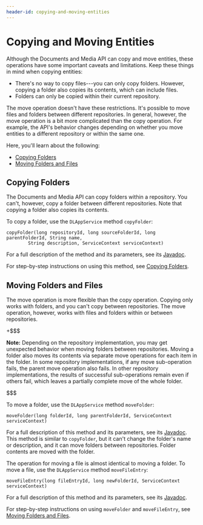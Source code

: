 ```yaml
---
header-id: copying-and-moving-entities
---
```


# Copying and Moving Entities

Although the Documents and Media API can copy and move entities, these 
operations have some important caveats and limitations. Keep these things in 
mind when copying entities: 

-   There's no way to copy files---you can only copy folders. However, copying a 
    folder also copies its contents, which can include files. 
-   Folders can only be copied within their current repository. 

The move operation doesn't have these restrictions. It's possible to move files 
and folders between different repositories. In general, however, the move 
operation is a bit more complicated than the copy operation. For example, the 
API's behavior changes depending on whether you move entities to a different 
repository or within the same one. 

Here, you'll learn about the following: 

-   [Copying Folders](#copying-folders)
-   [Moving Folders and Files](#moving-folders-and-files)

## Copying Folders

The Documents and Media API can copy folders within a repository. You can't, 
however, copy a folder between different repositories. Note that copying a 
folder also copies its contents. 

To copy a folder, use the `DLAppService` method `copyFolder`: 

    copyFolder(long repositoryId, long sourceFolderId, long parentFolderId, String name, 
            String description, ServiceContext serviceContext)

For a full description of the method and its parameters, see its 
[Javadoc](@platform-ref@/7.2-latest/javadocs/portal-kernel/com/liferay/document/library/kernel/service/DLAppService.html#copyFolder-long-long-long-java.lang.String-java.lang.String-com.liferay.portal.kernel.service.ServiceContext-). 

For step-by-step instructions on using this method, see 
[Copying Folders](/developer/frameworks/-/knowledge_base/7-2/copying-folders). 

## Moving Folders and Files

The move operation is more flexible than the copy operation. Copying only works 
with folders, and you can't copy between repositories. The move operation, 
however, works with files and folders within or between repositories. 

+$$$

**Note:** Depending on the repository implementation, you may get unexpected 
behavior when moving folders between repositories. Moving a folder also moves 
its contents via separate move operations for each item in the folder. In some
repository implementations, if any move sub-operation fails, the parent move
operation also fails. In other repository implementations, the results of
successful sub-operations remain even if others fail, which leaves a partially
complete move of the whole folder. 

$$$

To move a folder, use the `DLAppService` method `moveFolder`: 

    moveFolder(long folderId, long parentFolderId, ServiceContext serviceContext)

For a full description of this method and its parameters, see its 
[Javadoc](@platform-ref@/7.2-latest/javadocs/portal-kernel/com/liferay/document/library/kernel/service/DLAppService.html#moveFolder-long-long-com.liferay.portal.kernel.service.ServiceContext-). 
This method is similar to `copyFolder`, but it can't change the folder's name or 
description, and it can move folders between repositories. Folder contents are 
moved with the folder. 

The operation for moving a file is almost identical to moving a folder. To move 
a file, use the `DLAppService` method `moveFileEntry`: 

    moveFileEntry(long fileEntryId, long newFolderId, ServiceContext serviceContext)

For a full description of this method and its parameters, see its 
[Javadoc](@platform-ref@/7.2-latest/javadocs/portal-kernel/com/liferay/document/library/kernel/service/DLAppService.html#moveFileEntry-long-long-com.liferay.portal.kernel.service.ServiceContext-). 

For step-by-step instructions on using `moveFolder` and `moveFileEntry`, see 
[Moving Folders and Files](/developer/frameworks/-/knowledge_base/7-2/moving-folders-and-files). 
